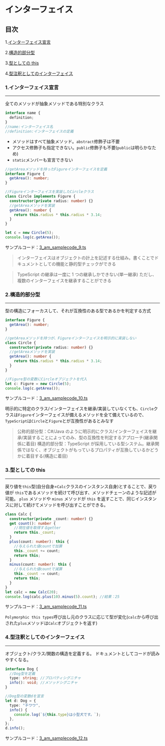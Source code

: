 # インターフェイス

## 目次

1.[インターフェイス宣言](#anchor1)

2.[構造的部分型](#anchor2)

3.[型としての this](#anchor3)

4.[型注釈としてのインターフェイス](#anchor4)

<div style="page-break-before:always"></div>

<a id="anchor1"></a>

### 1.インターフェイス宣言

---

全てのメソッドが抽象メソッドである特別なクラス

```typescript
interface name {
  definition;
}
//name:インターフェイス名
//definition:インターフェイスの定義
```

- メソッドはすべて抽象メソッド。`abstract`修飾子は不要
- アクセス修飾子も指定できない。`public`修飾子も不要(`public`は明らかなため)
- `static`メンバーも宣言できない

```typescript
//getAreaメソッドを持ったFigureインターフェイスを定義
interface Figure {
  getArea(): number;
}

//Figureインターフェイスを実装したCircleクラス
class Circle implements Figure {
  constructor(private radius: number) {}
  //getAreaメソッドを実装
  getArea(): number {
    return this.radius * this.radius * 3.14;
  }
}

let c = new Circle(5);
console.log(c.getArea());
```

サンプルコード：[3_am_samplecode_9.ts](../TypeScript_Sample_Code/3_am_samplecode_9.ts)

> インターフェイスはオブジェクトの計上を記述する仕組み。書くことでドキュメントとしての機能と静的型チェックができる

> TypeScript の継承は一度に 1 つの継承しかできない(単一継承)
> ただし、複数のインターフェイスを継承することができる

<div style="page-break-before:always"></div>

<a id="anchor2"></a>

### 2.構造的部分型

---

型の構造にフォーカスして、それが互換性のある型であるかを判定する方式

```typescript
interface Figure {
  getArea(): number;
}

//getAreaメソッドを持つが、Figureインターフェイスを明示的に実装しない
class Circle {
  constructor(private radius: number) {}
  //getAreaメソッドを実装
  getArea(): number {
    return this.radius * this.radius * 3.14;
  }
}

//Figure型の変数にCircleオブジェクトを代入
let c: Figure = new Circle(5);
console.log(c.getArea());
```

サンプルコード：[3_am_samplecode_10.ts](../TypeScript_Sample_Code/3_am_samplecode_10.ts)

明示的に特定のクラス/インターフェイスを継承/実装していなくても、`Circle`クラスは`Figure`インターフェイスが備えるメソッドを全て備えているので、`TypeScript`は`Circle`と`Figure`とが互換性があるとみなす

> 公称的部分型：C#/Java のように明示的にクラス/インターフェイスを継承/実装することによってのみ、型の互換性を判定するアプローチ(継承関係に着目)
> 構造的部分型：TypeScript が採用している型システム。継承関係ではなく、オブジェクトがもっているプロパティが互換しているかどうかに着目する(構造に着目)

<div style="page-break-before:always"></div>

<a id="anchor2"></a>

### 3.型としての this

---

戻り値を`this`型(自分自身=`Calc`クラスのインスタンス自身)とすることで、戻り値が
`this`であるメソッドを続けて呼び出す、メソッドチェーンのような記述が可能。
`plus` メソッドや `minus` メソッドが `this` を返すことで、同じインスタンスに対して続けてメソッドを呼び出すことができる。

```typescript
class Calc {
  constructor(private _count: number) {}
  get count(): number {
    //現在値を取得するgetter
    return this._count;
  }
  plus(count: number): this {
    //与えられた値countで加算
    this._count += count;
    return this;
  }
  minus(count: number): this {
    //与えられた値countで減算
    this._count -= count;
    return this;
  }
}
let calc = new Calc(20);
console.log(calc.plus(10).minus(5).count); //結果：25
```

サンプルコード：[3_am_samplecode_11.ts](../TypeScript_Sample_Code/3_am_samplecode_11.ts)

`Polymorphic this types`呼び出し元のクラスに応じて型が変化(`calc`から呼び出された`plus`メソッドは`Calc`オブジェクトを返す)

<div style="page-break-before:always"></div>

<a id="anchor4"></a>

### 4.型注釈としてのインターフェイス

---

オブジェクト/クラス/関数の構造を定義する。
ドキュメントとしてコードが読みやすくなる。

```typescript
interface Dog {
  //Dog型を定義
  type: string; //プロパティシグニチャ
  info(): void; //メソッドシグニチャ
}

//Dog型の変数dを宣言
let d: Dog = {
  type: "チワワ",
  info() {
    console.log(`${this.type}は小型犬です。`);
  },
};
d.info();
```

サンプルコード：[3_am_samplecode_12.ts](../TypeScript_Sample_Code/3_am_samplecode_12.ts)
